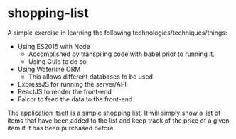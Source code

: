 shopping-list
==============

A simple exercise in learning the following technologies/techniques/things:

- Using ES2015 with Node
  - Accomplished by transpiling code with babel prior to running it.
  - Using Gulp to do so
- Using Waterline ORM
  - This allows different databases to be used
- ExpressJS for running the server/API
- ReactJS to render the front-end
- Falcor to feed the data to the front-end

The application itself is a simple shopping list.
It will simply show a list of items that have been added to the list
and keep track of the price of a given item if it has been purchased
before.
